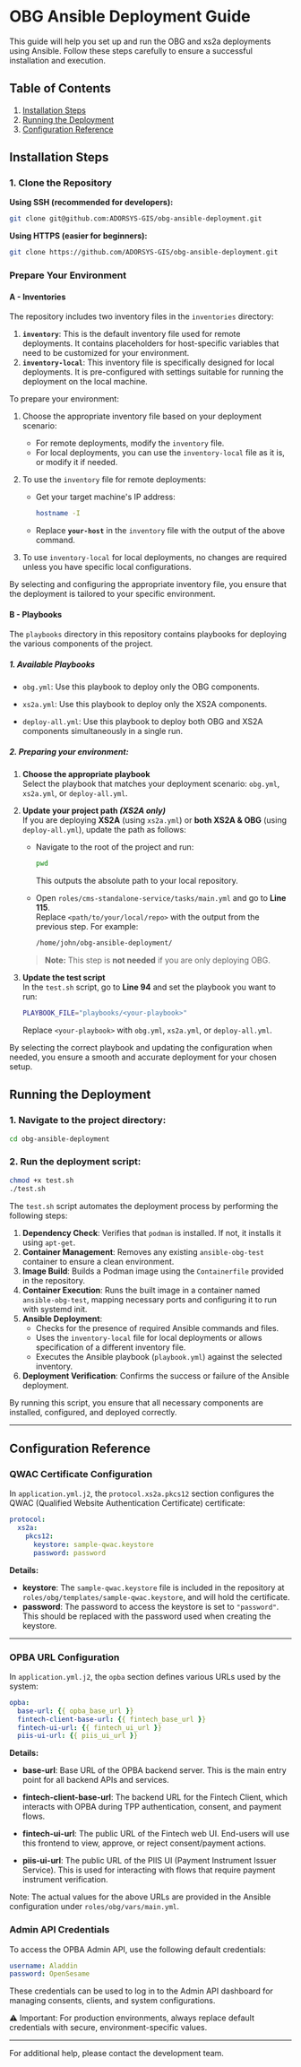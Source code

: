 # OBG Ansible Deployment Guide

This guide will help you set up and run the OBG and xs2a deployments using Ansible. Follow these steps carefully to ensure a successful installation and execution.

## Table of Contents

1. [Installation Steps](#installation-steps)
2. [Running the Deployment](#running-the-deployment)
3. [Configuration Reference](#configuration-reference)

## Installation Steps

### 1. Clone the Repository

**Using SSH (recommended for developers):**
```bash
git clone git@github.com:ADORSYS-GIS/obg-ansible-deployment.git
```

**Using HTTPS (easier for beginners):**
```bash
git clone https://github.com/ADORSYS-GIS/obg-ansible-deployment.git
```

### Prepare Your Environment

#### A - Inventories
The repository includes two inventory files in the `inventories` directory:

1. **`inventory`**: This is the default inventory file used for remote deployments. It contains placeholders for host-specific variables that need to be customized for your environment.
2. **`inventory-local`**: This inventory file is specifically designed for local deployments. It is pre-configured with settings suitable for running the deployment on the local machine.

To prepare your environment:

1. Choose the appropriate inventory file based on your deployment scenario:
   - For remote deployments, modify the `inventory` file.
   - For local deployments, you can use the `inventory-local` file as it is, or modify it if needed.

2. To use the `inventory` file for remote deployments:
   - Get your target machine's IP address:
     ```bash
     hostname -I
     ```
   - Replace **`your-host`** in the `inventory` file with the output of the above command.

3. To use `inventory-local` for local deployments, no changes are required unless you have specific local configurations.

By selecting and configuring the appropriate inventory file, you ensure that the deployment is tailored to your specific environment.

#### B - Playbooks
The `playbooks` directory in this repository contains playbooks for deploying the various components of the project.

##### 1. Available Playbooks
- `obg.yml`:
      Use this playbook to deploy only the OBG components.

- `xs2a.yml`:
Use this playbook to deploy only the XS2A components.

- `deploy-all.yml`:
Use this playbook to deploy both OBG and XS2A components simultaneously in a single run.

##### 2. Preparing your environment:

1. **Choose the appropriate playbook**  
   Select the playbook that matches your deployment scenario: `obg.yml`, `xs2a.yml`, or `deploy-all.yml`.

2. **Update your project path _(XS2A only)_**  
   If you are deploying **XS2A** (using `xs2a.yml`) or **both XS2A & OBG** (using `deploy-all.yml`), update the path as follows:

   - Navigate to the root of the project and run:
     ```bash
     pwd
     ```
     This outputs the absolute path to your local repository.

   - Open `roles/cms-standalone-service/tasks/main.yml` and go to **Line 115**.  
     Replace `<path/to/your/local/repo>` with the output from the previous step. For example:
     ```bash
     /home/john/obg-ansible-deployment/
     ```

   > **Note:** This step is **not needed** if you are only deploying OBG.

3. **Update the test script**  
   In the `test.sh` script, go to **Line 94** and set the playbook you want to run:
   ```bash
   PLAYBOOK_FILE="playbooks/<your-playbook>"
   ```
   Replace `<your-playbook>` with `obg.yml`, `xs2a.yml`, or `deploy-all.yml`.

By selecting the correct playbook and updating the configuration when needed, you ensure a smooth and accurate deployment for your chosen setup.

## Running the Deployment

### 1. Navigate to the project directory:
```bash
cd obg-ansible-deployment
```

### 2. Run the deployment script:
```bash
chmod +x test.sh
./test.sh
```

The `test.sh` script automates the deployment process by performing the following steps:
1. **Dependency Check**: Verifies that `podman` is installed. If not, it installs it using `apt-get`.
2. **Container Management**: Removes any existing `ansible-obg-test` container to ensure a clean environment.
3. **Image Build**: Builds a Podman image using the `Containerfile` provided in the repository.
4. **Container Execution**: Runs the built image in a container named `ansible-obg-test`, mapping necessary ports and configuring it to run with systemd init.
5. **Ansible Deployment**:
   - Checks for the presence of required Ansible commands and files.
   - Uses the `inventory-local` file for local deployments or allows specification of a different inventory file.
   - Executes the Ansible playbook (`playbook.yml`) against the selected inventory.
6. **Deployment Verification**: Confirms the success or failure of the Ansible deployment.

By running this script, you ensure that all necessary components are installed, configured, and deployed correctly.

---

## Configuration Reference

### QWAC Certificate Configuration

In `application.yml.j2`, the `protocol.xs2a.pkcs12` section configures the QWAC (Qualified Website Authentication Certificate) certificate:

```yaml
protocol:
  xs2a:
    pkcs12:
      keystore: sample-qwac.keystore
      password: password
```

**Details:**

- **keystore**: The `sample-qwac.keystore` file is included in the repository at `roles/obg/templates/sample-qwac.keystore`, and will hold the certificate.
- **password**: The password to access the keystore is set to `"password"`. This should be replaced with the password used when creating the keystore.

---

### OPBA URL Configuration

In `application.yml.j2`, the `opba` section defines various URLs used by the system:

```yaml
opba:
  base-url: {{ opba_base_url }}
  fintech-client-base-url: {{ fintech_base_url }}
  fintech-ui-url: {{ fintech_ui_url }}
  piis-ui-url: {{ piis_ui_url }}
```

**Details:**

- **base-url**: Base URL of the OPBA backend server. This is the main entry point for all backend APIs and services.

- **fintech-client-base-url**: The backend URL for the Fintech Client, which interacts with OPBA during TPP authentication, consent, and payment flows.

- **fintech-ui-url**: The public URL of the Fintech web UI. End-users will use this frontend to view, approve, or reject consent/payment actions.

- **piis-ui-url**: The public URL of the PIIS UI (Payment Instrument Issuer Service). This is used for interacting with flows that require payment instrument verification.

Note:
The actual values for the above URLs are provided in the Ansible configuration under
`roles/obg/vars/main.yml`.


### Admin API Credentials
To access the OPBA Admin API, use the following default credentials:

```yml
username: Aladdin
password: OpenSesame
```
These credentials can be used to log in to the Admin API dashboard for managing consents, clients, and system configurations.

⚠️ Important: For production environments, always replace default credentials with secure, environment-specific values.

---

For additional help, please contact the development team.
